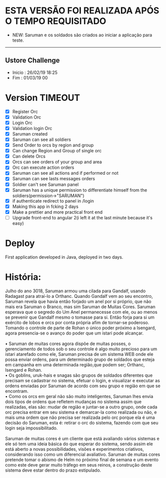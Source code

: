 # ESTA VERSÃO FOI REALIZADA APÓS O TEMPO REQUISITADO
 - NEW: Saruman e os soldados são criados ao iniciar a aplicação para teste.

----

## Ustore Challenge

- Inicio : 26/02/19 18:25
- Fim : 01/03/19 00

# Version TIMEOUT
- [x] Register Orc
- [x] Validation Orc
- [x] Login Orc
- [x] Validation login Orc
- [x] Saruman created
- [x] Saruman can see all soldiers
- [x] Send Order to orcs by region and group
- [x] Can change Region and Group of single orc
- [x] Can delete Orcs
- [x] Orcs can see orders of your group and area
- [x] Orc can execute action orders
- [x] Saruman can see all actions and if performed or not
- [X] Saruman can see lasts messages orders
- [X] Soldier can't see Saruman panel
- [X] Saruman has a unique permission to differentiate himself from the soldiers(permission->"SARUMAN")
- [X] if authenticate redirect to panel in /login
- [x] Making this app in fcking 2 days
- [X] Make a prettier and more practical front end
- [ ] Upgrade front-end to angular 2(i left it at the last minute because it's easy)

# Deploy

First application developed in Java, deployed in two days. 

# História:
  Julho do ano 3018, Saruman armou uma cilada para Gandalf, usando Radagast para atraí-lo a Orthanc. Quando Gandalf vem ao seu encontro, Saruman revela que havia então forjado um anel por si próprio, que não mais era Saruman o Branco, mas sim Saruman de Muitas Cores. Saruman esperava que o segredo do Um Anel permanecesse com ele, ou ao menos se prevenir que Gandalf mesmo o tomasse para si. Então forja para si um exército de lobos e orcs por conta própria afim de tornar-se poderoso. Tomando o controle de parte de Rohan o único poder próximo a Isengard, agora presencia-se o avanço do poder que um istari pode alcançar.<br><br>
•	  Saruman de muitas cores agora dispõe de muitas posses, o gerenciamento de todos sob o seu controle é algo muito precioso para um istari atarefado como ele, Saruman precisa de um sistema WEB onde ele possa enviar ordens, para um determinado grupo de soldados que esteja em campanha em uma determinada região,que podem ser; Orthanc, Isengard e Rohan. <br>
•	  Os goblins, uruk-hais e snagas são grupos de soldados diferentes que precisam se cadastrar no sistema, efetuar o login, e visualizar e executar as ordens enviadas por Saruman de acordo com seu grupo e região em que se encontram.<br>
•	  Como os orcs em geral não são muito inteligentes, Saruman lhes envia dois tipos de ordens que refletem mudanças no sistema assim que realizadas, elas são: mudar de região e juntar-se a outro grupo, onde cada orc precisa entrar em seu sistema e demarcar-la como realizada ou não, e mais uma ordem que não precisa ser realizada pelo orc porque ela é uma decisão do Saruman, esta é: retirar o orc do sistema, fazendo com que seu login seja impossibilitado. <br><br>
Saruman de muitas cores é um cliente que está avaliando vários sistemas e ele só tem uma ideia básica do que esperar do sistema, sendo assim ele está aberto a novas possibilidades, visões e experimentos criativos, considerando isso como um diferencial avaliativo. Saruman de muitas cores pretende tomar o abismo de Helm no próximo final de semana e um evento como este deve gerar muito tráfego em seus reinos, a construção deste sistema deve estar dentro do prazo estipulado.<br>
